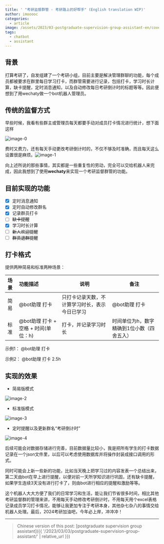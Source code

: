 ```yaml
---
title: ' "考研监督群管 - 考研路上的好帮手" (English translation WIP)'
author: imooooc
categories:
  - article
image: /assets/2023/03-postgraduate-supervision-group-assistant-en/cover_title.webp
tags:
  - chatbot
  - assistant
---
```


## 背景

打算考研了，自发组建了一个考研小组，目前主要是解决管理群聊的功能，每个成员都被要求在群里每日学习打卡，而群管需要进行记录，包括打卡，学习时长计算，缺卡提醒，定时消息通知，以及自动修改每日考研倒计时的标题等等。因此便想到了用wechaty做一个bot机器人管理员。

## 传统的监督方式

早些时候，我看有些群主或管理员每天都要手动对成员打卡情况进行统计，想下面这样

![image-0](/assets/2023/03-postgraduate-supervision-group-assistant-en/image-0.webp)

费时又费力，还有每天手动更改考研倒计时的，不仅不够及时准确，而且每天这么设置很是麻烦。![image-1](/assets/2023/03-postgraduate-supervision-group-assistant-en/image-1.webp)

向上述所说的那些事情，其实都是一些重复性的劳动，完全可以交给机器人来完成，因此我想到了使用**wechaty**来实现一个考研监督群管的功能。

## 目前实现的功能

- [x]  定时消息通知
- [x]  定时自动修改群名
- [x]  记录群员打卡
- [ ]  ~~缺卡提醒~~
- [x]  学习时长计算
- [ ] ~~新人欢迎提醒~~
- [ ]  ~~群员退群提醒~~

## 打卡格式

提供两种简易和标准两种场景：

| 场景 | 功能描述                             | 说明                                           | 备注                                       |
| :--- | :----------------------------------- | ---------------------------------------------- | ------------------------------------------ |
| 简易 | @bot助理 打卡                        | 只打卡记录天数，不计算学习时长，表示今日已学习 | @bot助理 打卡                              |
| 标准 | @bot助理 打卡 + 空格 + 时间(单位：h) | 打卡，并记录学习时长                           | 时间单位为h，数字精确到1位小数（四舍五入） |

示例1：
@bot助理 打卡

示例2：
@bot助理 打卡 2.5h

## 实现的效果

- 简易版模式

![image-2](/assets/2023/03-postgraduate-supervision-group-assistant-en/image-2.webp)

- 标准版模式

![image-3](/assets/2023/03-postgraduate-supervision-group-assistant-en/image-3.webp)

- 定时提醒以及更新群名“考研倒计时”

![image-4](/assets/2023/03-postgraduate-supervision-group-assistant-en/image-4.webp)

后续可能会对数据存储进行完善，目前数据量比较小，我是把所有学生的打卡数据记录在一个json文件里，以后可以考虑使用数据库并将操作封装成接口调用的形式。

同时可能会上新一些新的功能，比如当天晚上把学习过的内容发表一个总结出来，第二天由bot在早上进行提醒，以便对前一天所学知识进行巩固，还有缺卡提醒，如果学生连续3天没有进行打卡了，则由bot进行相应的提醒和激励等等。

这个机器人大大方便了我们的日常学习和生活，能让我们节省很多时间，相比其他考研监督群的管理来讲，不用每天手动修改考研倒计时，不用每天用个excel表格记录成员学习打卡情况，能够让我更加专注于考研本身，其他杂七杂八的事情交给机器人处理。最后，2024考研加油吧，今年必上岸，冲冲冲！

---

> Chinese version of this post: [postgraduate supervision group assistant]({{ '/2023/03/03/postgraduate-supervision-group-assistant/' | relative_url }})
